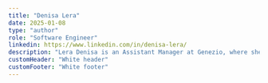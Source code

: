 ```yaml
---
title: "Denisa Lera"
date: 2025-01-08
type: "author"
role: "Software Engineer"
linkedin: https://www.linkedin.com/in/denisa-lera/
description: "Lera Denisa is an Assistant Manager at Genezio, where she plays a key role in ensuring smooth operations and organizational efficiency. With experience in accounting, event coordination, and social media management, she combines analytical precision with creative communication. Her role extends to creating engaging LinkedIn and X content, as well as supporting the company’s brand presence through strategic initiatives. Soon to take on graphic design, Denisa is expanding her skill set to bring a more visual and innovative approach to Genezio’s projects. Known for her adaptability, attention to detail, and forward-thinking mindset, she contributes to both day-to-day management and long-term growth"
customHeader: "White header"
customFooter: "White footer"
---
```

